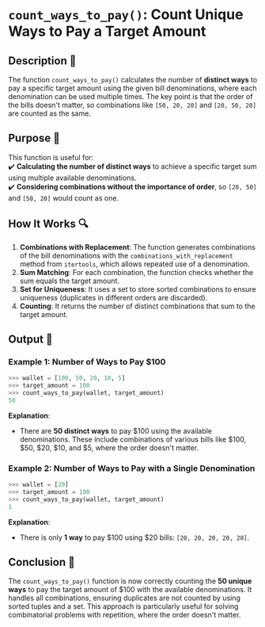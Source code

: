 # `count_ways_to_pay()`: Count Unique Ways to Pay a Target Amount

## Description 📝

The function `count_ways_to_pay()` calculates the number of **distinct ways** to pay a specific target amount using the given bill denominations, where each denomination can be used multiple times.
The key point is that the order of the bills doesn't matter, so combinations like `[50, 20, 20]` and `[20, 50, 20]` are counted as the same.

## Purpose 🎯

This function is useful for:  
✔️ **Calculating the number of distinct ways** to achieve a specific target sum using multiple available denominations.  
✔️ **Considering combinations without the importance of order**, so `[20, 50]` and `[50, 20]` would count as one.

## How It Works 🔍

1. **Combinations with Replacement**: The function generates combinations of the bill denominations with the `combinations_with_replacement` method from `itertools`, which allows repeated use of a denomination.
2. **Sum Matching**: For each combination, the function checks whether the sum equals the target amount.
3. **Set for Uniqueness**: It uses a set to store sorted combinations to ensure uniqueness (duplicates in different orders are discarded).
4. **Counting**: It returns the number of distinct combinations that sum to the target amount.

## Output 📜

### Example 1: Number of Ways to Pay $100

```python
>>> wallet = [100, 50, 20, 10, 5]
>>> target_amount = 100
>>> count_ways_to_pay(wallet, target_amount)
50
```

**Explanation**:

-   There are **50 distinct ways** to pay $100 using the available denominations.
    These include combinations of various bills like $100, $50, $20, $10, and $5, where the order doesn't matter.

### Example 2: Number of Ways to Pay with a Single Denomination

```python
>>> wallet = [20]
>>> target_amount = 100
>>> count_ways_to_pay(wallet, target_amount)
1
```

**Explanation**:

-   There is only **1 way** to pay $100 using $20 bills: `[20, 20, 20, 20, 20]`.

## Conclusion 🚀

The `count_ways_to_pay()` function is now correctly counting the **50 unique ways** to pay the target amount of $100 with the available denominations.
It handles all combinations, ensuring duplicates are not counted by using sorted tuples and a set.
This approach is particularly useful for solving combinatorial problems with repetition, where the order doesn't matter.
